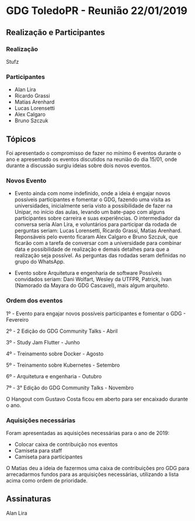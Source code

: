 # GDG ToledoPR - Reunião 22/01/2019
## Realização e Participantes
### Realização
Stufz

### Participantes

- Alan Lira
- Ricardo Grassi
- Matias Arenhard
- Lucas Lorensetti
- Alex Calgaro
- Bruno Szczuk

## Tópicos

Foi apresentado o compromisso de fazer no mínimo 6 eventos durante o ano e apresentado os eventos discutidos na reunião do dia 15/01,
onde durante a discussão surgiu ideias sobre dois novos eventos.

### Novos Evento

- Evento ainda com nome indefinido, onde a ideia é engajar novos possíveis participantes e fomentar o GDG, fazendo uma visita as universidades, inicialmente 
seria visto a possibilidade de fazer na Unipar, no início das aulas, levando um bate-papo com alguns participantes sobre carreira e suas 
experiências. O intermediador da conversa seria Alan Lira, e voluntários para participar da rodada de perguntas seriam: 
Lucas Lorensetti, Ricardo Grassi, Matias Arenhard. Reponsáveis pelo evento ficaram Alex Calgaro e Bruno Szczuk, que ficarão com a tarefa de
conversar com a universidade para combinar data e possibilidade de realização e demais detalhes para que a realização seja possível. As perguntas
das rodadas seram definidas no grupo do WhatsApp.

- Evento sobre Arquitetura e engenharia de software
Possíveis convidados seriam: Dani Wolfart, Wesley da UTFPR, Patrick, Ivan (Namorado da Mayara do GDG Cascavel), mais algum arquiteto.

### Ordem dos eventos

1º - Evento para engajar novos possíveis participantes e fomentar o GDG - Fevereiro

2º - 2 Edição do GDG Community Talks - Abril

3º - Study Jam Flutter - Junho

4º - Treinamento sobre Docker - Agosto

5º - Treinamento sobre Kubernetes - Setembro

6º - Arquitetura e engenharia - Outubro

7º - 3° Edição do GDG Community Talks - Novembro

O Hangout com Gustavo Costa ficou em aberto para ser encaixado durante o ano.

### Aquisições necessárias

Foram apresentadas as aquisições necessárias para o ano de 2019:

- Colocar caixa de contribuição nos eventos
- Camiseta para staff
- Camiseta para participantes

O Matias deu a ideia de fazermos uma caixa de contribuições pro GDG para arrecadarmos fundos para as arquisições necessárias, utilizando a lista acima
como ordem de prioridade.


## Assinaturas

Alan Lira
